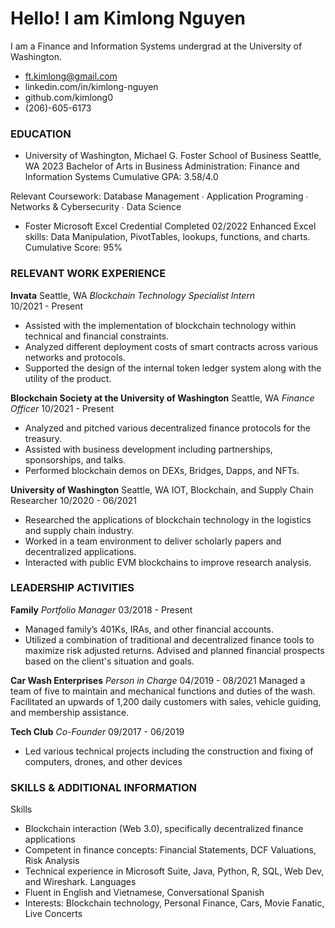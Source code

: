 # Hello! I am Kimlong Nguyen

I am a Finance and Information Systems undergrad at the University of Washington.

* ft.kimlong@gmail.com 
* linkedin.com/in/kimlong-nguyen
* github.com/kimlong0 
* (206)-605-6173

### EDUCATION												   
* University of Washington, Michael G. Foster School of Business
Seattle, WA 2023
Bachelor of Arts in Business Administration: Finance and Information Systems
Cumulative GPA: 3.58/4.0                    

Relevant Coursework: Database Management ∙ Application Programing ∙ Networks & Cybersecurity ∙ Data Science	 

* Foster Microsoft Excel Credential Completed 02/2022
Enhanced Excel skills: Data Manipulation, PivotTables, lookups, functions, and charts.
Cumulative Score: 95%

### RELEVANT WORK EXPERIENCE									
**Invata**
Seattle, WA
*Blockchain Technology Specialist Intern*	
10/2021 - Present
* Assisted with the implementation of  blockchain technology within technical and financial constraints.
* Analyzed different deployment costs of smart contracts across various networks and protocols.
* Supported the design of the internal token ledger system along with the utility of the product.

**Blockchain Society at the University of Washington**	           		     Seattle, WA
*Finance Officer*
10/2021 - Present
* Analyzed and pitched various decentralized finance protocols for the treasury.
* Assisted with business development including partnerships, sponsorships, and talks.
* Performed blockchain demos on DEXs, Bridges, Dapps, and NFTs.

**University of Washington**
Seattle, WA
IOT, Blockchain, and Supply Chain Researcher
10/2020 - 06/2021
* Researched the applications of blockchain technology in the logistics and supply chain industry.
* Worked in a team environment to deliver scholarly papers and decentralized applications.
* Interacted with public EVM blockchains to improve research analysis.

### LEADERSHIP ACTIVITIES										
**Family**
*Portfolio Manager*
03/2018 - Present
* Managed family’s 401Ks, IRAs, and other financial accounts.
* Utilized a combination of traditional and decentralized finance tools to maximize risk adjusted returns.
Advised and planned financial prospects based on the client's situation and goals.
 
**Car Wash Enterprises**
*Person in Charge*
04/2019 - 08/2021
Managed a team of five to maintain and mechanical functions and duties of the wash.
Facilitated an upwards of 1,200 daily customers with sales, vehicle guiding, and membership assistance.

**Tech Club**
*Co-Founder*
09/2017 - 06/2019
* Led various technical projects including the construction and fixing of computers, drones, and other devices

### SKILLS & ADDITIONAL INFORMATION								
Skills 
* Blockchain interaction (Web 3.0), specifically decentralized finance applications
* Competent in finance concepts: Financial Statements, DCF Valuations, Risk Analysis
* Technical experience in Microsoft Suite, Java, Python, R, SQL, Web Dev, and Wireshark.
Languages
* Fluent in English and Vietnamese, Conversational Spanish
* Interests: Blockchain technology, Personal Finance, Cars, Movie Fanatic, Live Concerts 
